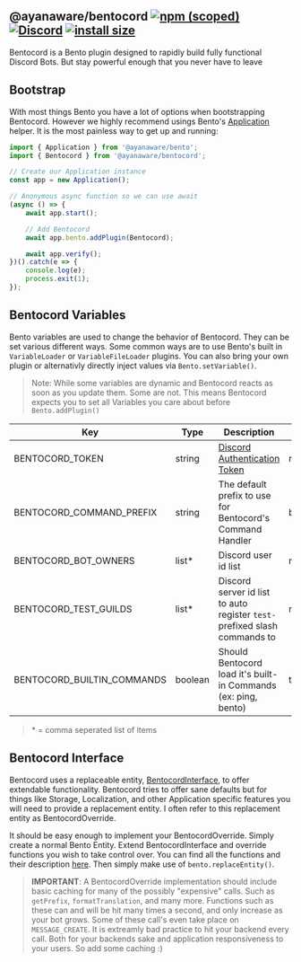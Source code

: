 ## @ayanaware/bentocord [![npm (scoped)](https://img.shields.io/npm/v/@ayanaware/bentocord.svg)](https://www.npmjs.com/package/@ayanaware/bentocord) [![Discord](https://discordapp.com/api/guilds/508903834853310474/embed.png)](https://discord.gg/eaa5pYf) [![install size](https://packagephobia.now.sh/badge?p=@ayanaware/bentocord)](https://packagephobia.now.sh/result?p=@ayanaware/bentocord)
Bentocord is a Bento plugin designed to rapidly build fully functional Discord Bots. But stay powerful enough that you never have to leave

## Bootstrap
With most things Bento you have a lot of options when bootstrapping Bentocord. However we highly recommend usings Bento's [Application]() helper. It is the most painless way to get up and running:
```ts
import { Application } from '@ayanaware/bento';
import { Bentocord } from '@ayanaware/bentocord';

// Create our Application instance
const app = new Application();

// Anonymous async function so we can use await
(async () => {
	await app.start();

	// Add Bentocord
	await app.bento.addPlugin(Bentocord);

	await app.verify();
})().catch(e => {
	console.log(e);
	process.exit(1);
});

```

## Bentocord Variables
Bento variables are used to change the behavior of Bentocord. They can be set various different ways.
Some common ways are to use Bento's built in `VariableLoader` or `VariableFileLoader` plugins.
You can also bring your own plugin or alternativly directly inject values via `Bento.setVariable()`.

>Note: While some variables are dynamic and Bentocord reacts as soon as you update them. Some are not.
This means Bentocord expects you to set all Variables you care about before `Bento.addPlugin()`

Key | Type | Description | Default
--- | --- | --- | ---
BENTOCORD_TOKEN | string | [Discord Authentication Token](https://discord.com/developers/docs/intro#bots-and-apps) | null
BENTOCORD_COMMAND_PREFIX | string | The default prefix to use for Bentocord's Command Handler | bentocord
BENTOCORD_BOT_OWNERS | list* | Discord user id list | null
BENTOCORD_TEST_GUILDS | list* | Discord server id list to auto register `test-` prefixed slash commands to | null
BENTOCORD_BUILTIN_COMMANDS | boolean | Should Bentocord load it's built-in Commands (ex: ping, bento) | true

>\* = comma seperated list of items


## Bentocord Interface
Bentocord uses a replaceable entity, [BentocordInterface](https://gitlab.com/ayanaware/bentocord/-/blob/master/lib/BentocordInterface.ts), to offer extendable functionality. Bentocord tries to offer sane defaults but for things like Storage, Localization, and other Application specific features you will need to provide a replacement entity. I often refer to this replacement entity as BentocordOverride.


It should be easy enough to implement your BentocordOverride. Simply create a normal Bento Entity. Extend BentocordInterface and override functions you wish to take control over. You can find all the functions and their description [here](https://gitlab.com/ayanaware/bentocord/-/blob/master/lib/interfaces/StorageLike.ts). Then simply make use of `bento.replaceEntity()`.

>**IMPORTANT**: A BentocordOverride implementation should include basic caching for many of the possibly "expensive" calls. Such as `getPrefix`, `formatTranslation`, and many more. Functions such as these can and will be hit many times a second, and only increase as your bot grows. Some of these call's even take place on `MESSAGE_CREATE`. It is extreamly bad practice to hit your backend every call. Both for your backends sake and application responsiveness to your users. So add some caching :)

